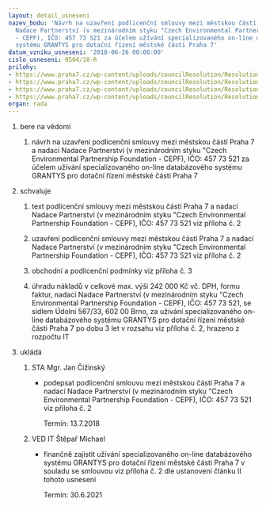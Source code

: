 ```yaml
---
layout: detail_usneseni
nazev_bodu: 'Návrh na uzavření podlicenční smlouvy mezi městskou částí Praha 7 a nadací
  Nadace Partnerství (v mezinárodním styku "Czech Environmental Partnership Foundation
  - CEPF), IČO: 457 73 521 za účelem užívání specializovaného on-line databázového
  systému GRANTYS pro dotační řízení městské části Praha 7'
datum_vzniku_usneseni: '2018-06-26 00:00:00'
cislo_usneseni: 0504/18-R
prilohy:
- https://www.praha7.cz/wp-content/uploads/councilResolution/Resolutions/30052/export/M15DV_NadacePartnerstvi_Grantys_podlicencnismlouva~370856.docx
- https://www.praha7.cz/wp-content/uploads/councilResolution/Resolutions/30052/export/S37_NadacePartnerstvi_Grantys_2018_2021~370855.docx
- https://www.praha7.cz/wp-content/uploads/councilResolution/Resolutions/30052/export/Obchodni_podminkyPraha7~370854.docx
- https://www.praha7.cz/wp-content/uploads/councilResolution/Resolutions/30052/export/export~371330.pdf
organ: rada
---
```

<OL class=urzList_view id=urzList>
<LI class=urzClass1><SPAN name="1">bere na vědomí</SPAN>
<OL class="urzOlClass decimal ">
<LI class=urzClass2 style="TEXT-ALIGN: left"><SPAN>
<P>návrh na uzavření podlicenční smlouvy mezi městskou částí Praha 7 a nadací Nadace Partnerství (v mezinárodním styku "Czech Environmental Partnership Foundation - CEPF), IČO: 457 73 521 za účelem užívání specializovaného on-line databázového systému GRANTYS pro dotační řízení městské části Praha 7</P></SPAN></LI></OL></LI>
<LI class=urzClass1><SPAN name="24">schvaluje</SPAN>
<OL class="urzOlClass decimal ">
<LI class=urzClass2 style="TEXT-ALIGN: left"><SPAN>
<P>text podlicenční smlouvy mezi městskou částí Praha 7 a nadací Nadace Partnerství (v mezinárodním styku "Czech Environmental Partnership Foundation - CEPF), IČO: 457 73 521 viz příloha č. 2<BR></P></SPAN></LI>
<LI class=urzClass2 style="TEXT-ALIGN: left"><SPAN>
<P>uzavření podlicenční smlouvy mezi městskou částí Praha 7 a nadací Nadace Partnerství (v mezinárodním styku "Czech Environmental Partnership Foundation - CEPF), IČO: 457 73 521 viz příloha č. 2</P></SPAN></LI>
<LI class=urzClass2 style="TEXT-ALIGN: left"><SPAN>
<P>obchodní a podlicenční podmínky viz příloha č. 3<BR></P></SPAN></LI>
<LI class=urzClass2 style="TEXT-ALIGN: left"><SPAN>
<P>úhradu nákladů v celkové max. výši&nbsp;242 000 Kč vč. DPH, formu faktur, nadaci Nadace Partnerství (v mezinárodním styku "Czech Environmental Partnership Foundation - CEPF), IČO: 457 73 521, se sídlem Údolní 567/33, 602 00 Brno, za užívání specializovaného on-line databázového systému GRANTYS pro dotační řízení městské části Praha 7 po dobu 3 let v rozsahu viz příloha č. 2, hrazeno z rozpočtu IT</P></SPAN></LI></OL></LI>
<LI class=urzClass1 id=urzUkoly><SPAN name="1">ukládá</SPAN>
<OL class=urzOlClass>
<LI class=urzClass2><SPAN>
<P>STA Mgr. Jan Čižinský</P></SPAN>
<UL class=urzUlClass>
<LI class=urzClass3><SPAN>
<P>podepsat podlicenční smlouvu mezi městskou částí Praha 7 a nadací Nadace Partnerství (v mezinárodním styku "Czech Environmental Partnership Foundation - CEPF), IČO: 457 73 521 viz příloha č. 2</P></SPAN><SPAN class=urzUkolTermin>Termín:&nbsp;13.7.2018</SPAN></LI></UL></LI>
<LI class=urzClass2><SPAN>
<P>VED IT Štěpař Michael</P></SPAN>
<UL class=urzUlClass>
<LI class=urzClass3><SPAN>
<P>finančně zajistit užívání specializovaného on-line databázového systému GRANTYS pro dotační řízení městské části Praha 7 v souladu se smlouvou viz příloha č. 2 dle ustanovení článku II tohoto usnesení</P></SPAN><SPAN class=urzUkolTermin>Termín:&nbsp;30.6.2021</SPAN></LI></UL></LI></OL></LI></OL>